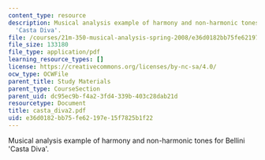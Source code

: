 ```yaml
---
content_type: resource
description: Musical analysis example of harmony and non-harmonic tones for Bellini
  'Casta Diva'.
file: /courses/21m-350-musical-analysis-spring-2008/e36d0182bb75fe62197e15f7825b1f22_casta_diva2.pdf
file_size: 133180
file_type: application/pdf
learning_resource_types: []
license: https://creativecommons.org/licenses/by-nc-sa/4.0/
ocw_type: OCWFile
parent_title: Study Materials
parent_type: CourseSection
parent_uid: dc95ec9b-f4a2-3fd4-339b-403c28dab21d
resourcetype: Document
title: casta_diva2.pdf
uid: e36d0182-bb75-fe62-197e-15f7825b1f22
---
```

Musical analysis example of harmony and non-harmonic tones for Bellini 'Casta Diva'.